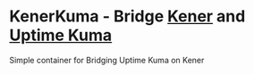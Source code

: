 
# KenerKuma - Bridge [Kener](https://github.com/rajnandan1/kener) and [Uptime Kuma](https://github.com/louislam/uptime-kuma)
Simple container for Bridging Uptime Kuma on Kener  
